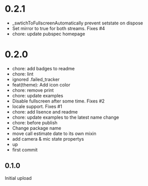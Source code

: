 # 0.2.1
- _swtichToFullscreenAutomatically prevent setstate on dispose
- Set mirror to true for both streams. Fixes #4
- chore: update pubspec homepage

# 0.2.0
- chore: add badges to readme
- chore: lint
- ignored .failed_tracker
- feat(theme): Add icon color
- chore: remove print
- chore: update examples
- Disable fullscreen after some time. Fixes #2
- locale support. Fixes #1
- chore: add lisence and readme
- chore: update examples to the latest name change
- chore: before publish
- Change package name
- move call estimate date to its own mixin
- add camera & mic state propertys
- up
- first commit

## 0.1.0

Initial upload
